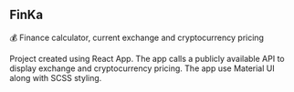 ## FinKa

💰 Finance calculator, current exchange and cryptocurrency pricing

Project created using React App. The app calls a publicly available API to display exchange and cryptocurrency pricing. The app use Material UI along with SCSS styling.
